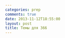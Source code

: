 ```yaml
---
categories: prep
comments: true
date: 2013-11-12T18:55:00
layout: post
title: Темы для 366
---
```


